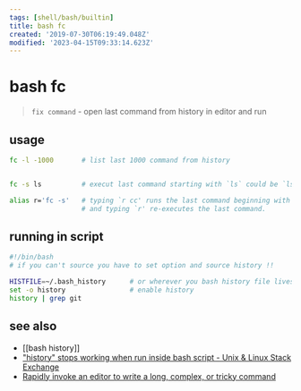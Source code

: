 ```yaml
---
tags: [shell/bash/builtin]
title: bash fc
created: '2019-07-30T06:19:49.048Z'
modified: '2023-04-15T09:33:14.623Z'
---
```


# bash fc

> `fix command` - open last command from history in editor and run

## usage

```sh
fc -l -1000       # list last 1000 command from history


fc -s ls          # execut last command starting with `ls` could be `ls -lah`

alias r='fc -s'   # typing `r cc' runs the last command beginning with `cc' 
                  # and typing `r' re-executes the last command.
```

## running in script 

```sh
#!/bin/bash
# if you can't source you have to set option and source history !!

HISTFILE=~/.bash_history      # or wherever you bash history file lives
set -o history                # enable history
history | grep git
```

## see also

- [[bash history]]
- ["history" stops working when run inside bash script - Unix & Linux Stack Exchange](https://unix.stackexchange.com/a/112362/193945)
- [Rapidly invoke an editor to write a long, complex, or tricky command](https://www.commandlinefu.com/commands/view/1446/rapidly-invoke-an-editor-to-write-a-long-complex-or-tricky-command)
